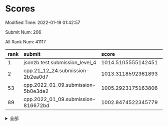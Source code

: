 # Scores

Modified Time: 2022-01-19 01:42:57

Submit Num: 206

All Rank Num: 41117

| rank |               submit               |       score        |       sigma        | pk_num |
| :--- | :--------------------------------- | :----------------- | :----------------- | :----- |
| 1    | jsonzb.test.submission_level_4     | 1014.5105555142451 | 0.8653884626068443 | 631    |
| 2    | cpp.21_12_24.submission-2b2ea0d7   | 1013.3118592361893 | 0.8130068889141773 | 797    |
| 53   | cpp.2022_01_09.submission-5b0e3de2 | 1005.2923175163806 | 0.7254673144574982 | 802    |
| 89   | cpp.2022_01_09.submission-816672bd | 1002.8474522345779 | 0.7220563975760914 | 805    |


<details>
<summary>全部</summary>

| rank |                 submit                 |       score        |       sigma        | pk_num |
| :--- | :------------------------------------- | :----------------- | :----------------- | :----- |
| 1    | jsonzb.test.submission_level_4         | 1014.5105555142451 | 0.8653884626068443 | 631    |
| 2    | cpp.21_12_24.submission-2b2ea0d7       | 1013.3118592361893 | 0.8130068889141773 | 797    |
| 3    | gobigger.level_3.submission_level_3_36 | 1011.739781768706  | 0.7830700836561669 | 796    |
| 4    | gobigger.level_3.submission_level_3_34 | 1011.5691627817243 | 0.7613819290737327 | 799    |
| 5    | gobigger.level_3.submission_level_3_16 | 1011.2871014325142 | 0.774751292860407  | 803    |
| 6    | gobigger.level_3.submission_level_3_28 | 1011.2459865519046 | 0.7518358557902559 | 801    |
| 7    | gobigger.level_3.submission_level_3_49 | 1011.1996792690729 | 0.7460484232581827 | 803    |
| 8    | gobigger.level_3.submission_level_3_3  | 1011.1908516697199 | 0.7531112872481299 | 799    |
| 9    | gobigger.level_3.submission_level_3_31 | 1011.1283842409836 | 0.756119617764413  | 792    |
| 10   | gobigger.level_3.submission_level_3_0  | 1011.0058845859542 | 0.7600176894569473 | 802    |
| 11   | gobigger.level_3.submission_level_3_13 | 1010.9998714551456 | 0.7473424029880684 | 796    |
| 12   | gobigger.level_3.submission_level_3_29 | 1010.9162514256667 | 0.7646411157090807 | 802    |
| 13   | gobigger.level_3.submission_level_3_33 | 1010.7327035135312 | 0.7475358487116478 | 800    |
| 14   | gobigger.level_3.submission_level_3_17 | 1010.4675661013515 | 0.7522014462816262 | 800    |
| 15   | gobigger.level_3.submission_level_3_21 | 1010.4427319351291 | 0.7565519255913621 | 798    |
| 16   | gobigger.level_3.submission_level_3_41 | 1010.3993018169214 | 0.7407692369984882 | 800    |
| 17   | gobigger.level_3.submission_level_3_48 | 1010.3965470543443 | 0.7437902800467029 | 798    |
| 18   | gobigger.level_3.submission_level_3_12 | 1010.3837483731394 | 0.7624875307374209 | 793    |
| 19   | gobigger.level_3.submission_level_3_39 | 1010.3097537921786 | 0.7715571956118498 | 801    |
| 20   | gobigger.level_3.submission_level_3_43 | 1010.2953415480667 | 0.7678394864162598 | 798    |
| 21   | gobigger.level_3.submission_level_3_15 | 1010.2884598014493 | 0.7283263473457717 | 800    |
| 22   | gobigger.level_3.submission_level_3_46 | 1010.2691475306439 | 0.7518161578432355 | 792    |
| 23   | gobigger.level_3.submission_level_3_26 | 1010.2052998578357 | 0.751595062743003  | 799    |
| 24   | gobigger.level_3.submission_level_3_1  | 1010.1816108277324 | 0.7456275643101232 | 800    |
| 25   | gobigger.level_3.submission_level_3_7  | 1010.0358238411576 | 0.7376405239698917 | 801    |
| 26   | gobigger.level_3.submission_level_3_8  | 1009.9892888263507 | 0.7546855831507235 | 798    |
| 27   | gobigger.level_3.submission_level_3_40 | 1009.8881747573344 | 0.7393332590842834 | 800    |
| 28   | gobigger.level_3.submission_level_3_35 | 1009.8517322633154 | 0.7431364596757779 | 797    |
| 29   | gobigger.level_3.submission_level_3_18 | 1009.8155771235557 | 0.7469968366084011 | 798    |
| 30   | gobigger.level_3.submission_level_3_32 | 1009.810903850323  | 0.7485385097462443 | 798    |
| 31   | gobigger.level_3.submission_level_3_19 | 1009.7921990671722 | 0.7478175894004028 | 799    |
| 32   | gobigger.level_3.submission_level_3_6  | 1009.7585643757441 | 0.7600011499512809 | 801    |
| 33   | gobigger.level_3.submission_level_3_2  | 1009.611235759658  | 0.7316501475098686 | 806    |
| 34   | gobigger.level_3.submission_level_3_5  | 1009.5757263496088 | 0.7523304203107086 | 796    |
| 35   | gobigger.level_3.submission_level_3_45 | 1009.4962865277556 | 0.7501053493048236 | 797    |
| 36   | gobigger.level_3.submission_level_3_27 | 1009.4376369519854 | 0.7527357798664053 | 796    |
| 37   | gobigger.level_3.submission_level_3_20 | 1009.2482721016519 | 0.7627595922016435 | 794    |
| 38   | gobigger.level_3.submission_level_3_10 | 1009.2103424075159 | 0.7543594383037915 | 795    |
| 39   | gobigger.level_3.submission_level_3_11 | 1009.187859300305  | 0.7460649833413147 | 800    |
| 40   | gobigger.level_3.submission_level_3_37 | 1009.0370850289681 | 0.7527983821542377 | 801    |
| 41   | gobigger.level_3.submission_level_3_42 | 1009.031966701055  | 0.7387214935474908 | 800    |
| 42   | gobigger.level_3.submission_level_3_38 | 1008.9924971450687 | 0.741634060120761  | 801    |
| 43   | gobigger.level_3.submission_level_3_22 | 1008.9282676800173 | 0.7465548916910774 | 800    |
| 44   | gobigger.level_3.submission_level_3_25 | 1008.8574002556333 | 0.7452998318527981 | 797    |
| 45   | gobigger.level_3.submission_level_3_47 | 1008.8086863017523 | 0.7291911745262817 | 802    |
| 46   | gobigger.level_3.submission_level_3_30 | 1008.6108217245014 | 0.745918319332451  | 803    |
| 47   | gobigger.level_3.submission_level_3_9  | 1008.5373801880775 | 0.7371149649799393 | 793    |
| 48   | gobigger.level_3.submission_level_3_44 | 1008.2591747736491 | 0.7378958406082118 | 805    |
| 49   | gobigger.level_3.submission_level_3_23 | 1008.2425726945802 | 0.7609033382919677 | 796    |
| 50   | gobigger.level_3.submission_level_3_4  | 1008.0719891579433 | 0.7188540620503577 | 796    |
| 51   | gobigger.level_3.submission_level_3_24 | 1007.9554963925056 | 0.7401163673227065 | 802    |
| 52   | gobigger.level_3.submission_level_3_14 | 1007.5357020662826 | 0.7357409572391675 | 802    |
| 53   | cpp.2022_01_09.submission-5b0e3de2     | 1005.2923175163806 | 0.7254673144574982 | 802    |
| 54   | gobigger.level_1.submission_level_1_18 | 1004.904853348265  | 0.7301789063736708 | 795    |
| 55   | gobigger.level_1.submission_level_1_4  | 1004.8461639009602 | 0.7147776264500416 | 799    |
| 56   | gobigger.level_1.submission_level_1_49 | 1004.8152833526618 | 0.7193254576161375 | 802    |
| 57   | gobigger.level_1.submission_level_1_45 | 1004.3291602707268 | 0.7164256830159541 | 801    |
| 58   | gobigger.level_1.submission_level_1_0  | 1004.2135958735357 | 0.7114944573905397 | 805    |
| 59   | gobigger.level_1.submission_level_1_7  | 1004.0600385641509 | 0.7202526736991192 | 804    |
| 60   | gobigger.level_1.submission_level_1_13 | 1003.9096813541474 | 0.719357836599572  | 797    |
| 61   | gobigger.level_1.submission_level_1_22 | 1003.8898471529269 | 0.719661406621775  | 797    |
| 62   | gobigger.level_1.submission_level_1_47 | 1003.8172953968199 | 0.7285277849832602 | 797    |
| 63   | gobigger.level_1.submission_level_1_48 | 1003.7976148764906 | 0.740820100573771  | 799    |
| 64   | gobigger.level_1.submission_level_1_21 | 1003.7163990286465 | 0.7356630571870354 | 794    |
| 65   | gobigger.level_1.submission_level_1_10 | 1003.6864169141895 | 0.7217868058663612 | 800    |
| 66   | gobigger.level_1.submission_level_1_36 | 1003.6691328063671 | 0.7147453671588598 | 802    |
| 67   | gobigger.level_1.submission_level_1_15 | 1003.6519881433758 | 0.7195235385206005 | 800    |
| 68   | gobigger.level_1.submission_level_1_3  | 1003.6277147338628 | 0.7188515199546316 | 800    |
| 69   | gobigger.level_1.submission_level_1_27 | 1003.5713280847206 | 0.7209940465487955 | 799    |
| 70   | gobigger.level_1.submission_level_1_38 | 1003.4794642941553 | 0.7007645341564301 | 796    |
| 71   | gobigger.level_1.submission_level_1_43 | 1003.4593990284061 | 0.7071911660451801 | 798    |
| 72   | gobigger.level_1.submission_level_1_46 | 1003.4403366234513 | 0.7183709303435684 | 797    |
| 73   | gobigger.level_1.submission_level_1_28 | 1003.4219313494622 | 0.7201045013395778 | 804    |
| 74   | gobigger.level_1.submission_level_1_32 | 1003.3605781269083 | 0.7191821748851466 | 801    |
| 75   | gobigger.level_1.submission_level_1_29 | 1003.3557686929465 | 0.7205284372192515 | 802    |
| 76   | gobigger.level_1.submission_level_1_17 | 1003.3239162724329 | 0.7190664263248401 | 800    |
| 77   | gobigger.level_1.submission_level_1_35 | 1003.2764450764386 | 0.7197996495246706 | 794    |
| 78   | gobigger.level_1.submission_level_1_9  | 1003.1521122110586 | 0.7185021487329087 | 803    |
| 79   | gobigger.level_1.submission_level_1_16 | 1003.0683598880704 | 0.7230842574235756 | 804    |
| 80   | gobigger.level_1.submission_level_1_24 | 1003.0236000057655 | 0.7216228708913526 | 800    |
| 81   | gobigger.level_1.submission_level_1_26 | 1002.9880741541758 | 0.7201024058687424 | 796    |
| 82   | gobigger.level_1.submission_level_1_41 | 1002.9835680450403 | 0.7181648603207517 | 796    |
| 83   | gobigger.level_1.submission_level_1_44 | 1002.9818253816056 | 0.7062821925059538 | 799    |
| 84   | gobigger.level_1.submission_level_1_37 | 1002.9777282915271 | 0.7150049015636584 | 796    |
| 85   | gobigger.level_1.submission_level_1_33 | 1002.9625028618569 | 0.722824600842371  | 799    |
| 86   | gobigger.level_1.submission_level_1_2  | 1002.9485683576756 | 0.7190922941916785 | 795    |
| 87   | gobigger.level_1.submission_level_1_1  | 1002.9416301746888 | 0.7207754279314044 | 796    |
| 88   | gobigger.level_1.submission_level_1_5  | 1002.9403966993331 | 0.7153474979291155 | 798    |
| 89   | cpp.2022_01_09.submission-816672bd     | 1002.8474522345779 | 0.7220563975760914 | 805    |
| 90   | gobigger.level_1.submission_level_1_19 | 1002.7154573271431 | 0.7205415272147265 | 798    |
| 91   | gobigger.level_1.submission_level_1_34 | 1002.7138139325211 | 0.7245215983994926 | 803    |
| 92   | gobigger.level_1.submission_level_1_42 | 1002.7052024065857 | 0.7067266028689138 | 801    |
| 93   | gobigger.level_1.submission_level_1_25 | 1002.6937916389844 | 0.737386811948527  | 804    |
| 94   | gobigger.level_1.submission_level_1_31 | 1002.4694642018297 | 0.7098797110644426 | 798    |
| 95   | gobigger.level_1.submission_level_1_23 | 1002.3423430477678 | 0.6981815180518816 | 804    |
| 96   | gobigger.level_1.submission_level_1_12 | 1002.3265885739489 | 0.7032273461965085 | 800    |
| 97   | gobigger.level_1.submission_level_1_8  | 1002.082151737911  | 0.7339882767949423 | 798    |
| 98   | gobigger.level_1.submission_level_1_39 | 1002.0391255097987 | 0.7212999106773209 | 799    |
| 99   | gobigger.level_1.submission_level_1_11 | 1002.0202729314185 | 0.7102332674173607 | 796    |
| 100  | gobigger.level_1.submission_level_1_40 | 1001.9490970358823 | 0.7103549923372664 | 799    |
| 101  | gobigger.level_1.submission_level_1_14 | 1001.9216633828609 | 0.7314757179159457 | 802    |
| 102  | gobigger.level_1.submission_level_1_20 | 1001.910027788805  | 0.7180656501048693 | 800    |
| 103  | gobigger.level_1.submission_level_1_6  | 1001.8904291737018 | 0.7113591441265057 | 798    |
| 104  | gobigger.level_1.submission_level_1_30 | 1001.8235107544139 | 0.7242883652003235 | 795    |
| 105  | gobigger.random.submission_random_43   | 997.3330309793594  | 0.7112909116065714 | 795    |
| 106  | gobigger.random.submission_random_25   | 997.3075007599808  | 0.7115906084357065 | 799    |
| 107  | gobigger.random.submission_random_10   | 997.2550185210401  | 0.7085905225747225 | 805    |
| 108  | gobigger.random.submission_random_1    | 997.12120576236    | 0.7113036891164821 | 797    |
| 109  | gobigger.random.submission_random_24   | 997.073897958573   | 0.7134382348387868 | 799    |
| 110  | gobigger.random.submission_random_17   | 996.9143350105655  | 0.7110756206574862 | 797    |
| 111  | gobigger.random.submission_random_18   | 996.8657676588323  | 0.716465204610165  | 801    |
| 112  | gobigger.random.submission_random_42   | 996.819438244887   | 0.7114000556595887 | 806    |
| 113  | gobigger.random.submission_random_8    | 996.6943798088951  | 0.7117523344409029 | 798    |
| 114  | gobigger.random.submission_random_0    | 996.6655039014144  | 0.7165682779005811 | 800    |
| 115  | gobigger.random.submission_random_12   | 996.5955298358074  | 0.7184715028161508 | 802    |
| 116  | gobigger.random.submission_random_4    | 996.545790919212   | 0.7113094506144293 | 795    |
| 117  | gobigger.random.submission_random_23   | 996.5027083216194  | 0.7318937828027389 | 795    |
| 118  | gobigger.random.submission_random_39   | 996.488687914046   | 0.7381618104153029 | 805    |
| 119  | gobigger.random.submission_random_3    | 996.4186289981791  | 0.733179185596579  | 803    |
| 120  | gobigger.random.submission_random_16   | 996.4150621082932  | 0.7190110283890546 | 802    |
| 121  | gobigger.random.submission_random_27   | 996.3841151939667  | 0.7158939151220086 | 803    |
| 122  | gobigger.random.submission_random_47   | 996.3116182345725  | 0.7134502194209393 | 800    |
| 123  | gobigger.random.submission_random_34   | 996.2862616490112  | 0.7272406342456692 | 799    |
| 124  | gobigger.random.submission_random_21   | 996.259072461441   | 0.70941171340148   | 799    |
| 125  | gobigger.random.submission_random_46   | 996.2236492575443  | 0.7019161077449714 | 796    |
| 126  | gobigger.random.submission_random_14   | 996.0627220133913  | 0.7205143951022419 | 806    |
| 127  | gobigger.random.submission_random_36   | 996.0610585342058  | 0.7168802434529395 | 800    |
| 128  | gobigger.random.submission_random_45   | 996.0140133054616  | 0.7214528499276358 | 798    |
| 129  | gobigger.random.submission_random_31   | 995.9362719782732  | 0.7085692612114679 | 802    |
| 130  | gobigger.random.submission_random_49   | 995.9149297162078  | 0.7199069537638088 | 801    |
| 131  | gobigger.random.submission_random_13   | 995.9027702760744  | 0.7077122995332354 | 803    |
| 132  | gobigger.random.submission_random_19   | 995.8739928829799  | 0.714162668788949  | 800    |
| 133  | gobigger.random.submission_random_41   | 995.7805051702725  | 0.7341786561177287 | 803    |
| 134  | gobigger.random.submission_random_29   | 995.6871744734083  | 0.7256935181435222 | 794    |
| 135  | gobigger.random.submission_random_7    | 995.6308094663297  | 0.7208550591993752 | 799    |
| 136  | gobigger.random.submission_random_5    | 995.6049826309734  | 0.7315284515150337 | 799    |
| 137  | gobigger.random.submission_random_11   | 995.5816641773791  | 0.7131368002544706 | 798    |
| 138  | gobigger.random.submission_random_26   | 995.5695902984436  | 0.6990152503392216 | 798    |
| 139  | gobigger.random.submission_random_30   | 995.5629516906607  | 0.7134970312911381 | 796    |
| 140  | gobigger.random.submission_random_38   | 995.5496231090583  | 0.7278127530352149 | 798    |
| 141  | gobigger.random.submission_random_35   | 995.4548128757341  | 0.7228317558553103 | 793    |
| 142  | gobigger.random.submission_random_40   | 995.4380411861533  | 0.7130327532438028 | 795    |
| 143  | gobigger.random.submission_random_44   | 995.4209697806469  | 0.7206813994749252 | 799    |
| 144  | gobigger.random.submission_random_22   | 995.4137488762079  | 0.7178630675281867 | 803    |
| 145  | gobigger.random.submission_random_32   | 995.3378740202157  | 0.7299524072316779 | 798    |
| 146  | gobigger.random.submission_random_33   | 995.335505467371   | 0.7140979241012454 | 807    |
| 147  | gobigger.random.submission_random_6    | 995.2776269064728  | 0.7248516628940935 | 805    |
| 148  | gobigger.random.submission_random_9    | 995.146476875506   | 0.712202960736756  | 800    |
| 149  | gobigger.random.submission_random_15   | 995.1436566853405  | 0.7172897585320231 | 796    |
| 150  | gobigger.random.submission_random_2    | 995.073383225527   | 0.7077227580624935 | 800    |
| 151  | gobigger.random.submission_random_48   | 994.9990720042532  | 0.7106249413775335 | 797    |
| 152  | gobigger.random.submission_random_20   | 994.9279170229039  | 0.7330854779242557 | 802    |
| 153  | gobigger.level_2.submission_level_2_45 | 994.8692107703116  | 0.7392799759395409 | 797    |
| 154  | gobigger.random.submission_random_28   | 994.585056010999   | 0.7172668594697587 | 801    |
| 155  | gobigger.random.submission_random_37   | 994.391137328771   | 0.7398528284036793 | 799    |
| 156  | gobigger.level_2.submission_level_2_38 | 994.2121728400874  | 0.7378093063328008 | 800    |
| 157  | gobigger.level_2.submission_level_2_33 | 993.9148574650311  | 0.7324608897137458 | 803    |
| 158  | gobigger.level_2.submission_level_2_21 | 993.6845719238728  | 0.74192338719755   | 793    |
| 159  | gobigger.level_2.submission_level_2_41 | 993.5574158124884  | 0.7416843861654061 | 803    |
| 160  | gobigger.level_2.submission_level_2_34 | 993.4028522094808  | 0.7369223863988561 | 799    |
| 161  | gobigger.level_2.submission_level_2_25 | 993.3159420209998  | 0.7563970928289521 | 799    |
| 162  | gobigger.level_2.submission_level_2_46 | 993.2272636887958  | 0.7484865182740018 | 800    |
| 163  | gobigger.level_2.submission_level_2_3  | 993.0882096163126  | 0.738144015651276  | 796    |
| 164  | gobigger.level_2.submission_level_2_15 | 992.7093952435682  | 0.7404904787820558 | 801    |
| 165  | gobigger.level_2.submission_level_2_5  | 992.6660622137098  | 0.7297976544853473 | 801    |
| 166  | gobigger.level_2.submission_level_2_20 | 992.649662160918   | 0.752289859014085  | 800    |
| 167  | gobigger.level_2.submission_level_2_24 | 992.6102195162854  | 0.748007740353742  | 800    |
| 168  | gobigger.level_2.submission_level_2_31 | 992.4928376002082  | 0.7557680722476217 | 801    |
| 169  | gobigger.level_2.submission_level_2_13 | 992.4911469625581  | 0.7617937647526448 | 800    |
| 170  | gobigger.level_2.submission_level_2_37 | 992.483051958878   | 0.7583330834860875 | 797    |
| 171  | gobigger.level_2.submission_level_2_17 | 992.1697967860645  | 0.7288750407239036 | 799    |
| 172  | gobigger.level_2.submission_level_2_18 | 992.1467450202531  | 0.7460273020055276 | 800    |
| 173  | gobigger.level_2.submission_level_2_32 | 992.1330784255721  | 0.7557130211018966 | 806    |
| 174  | gobigger.level_2.submission_level_2_9  | 992.1104540637589  | 0.7529310665636414 | 804    |
| 175  | gobigger.level_2.submission_level_2_11 | 992.0294838738577  | 0.7421925481531063 | 797    |
| 176  | gobigger.level_2.submission_level_2_47 | 992.0186673035408  | 0.7607608437980696 | 796    |
| 177  | gobigger.level_2.submission_level_2_12 | 991.993535212335   | 0.7419023957038887 | 800    |
| 178  | gobigger.level_2.submission_level_2_0  | 991.9751049868732  | 0.7413530369957314 | 796    |
| 179  | gobigger.level_2.submission_level_2_27 | 991.941000886952   | 0.7498325886702922 | 800    |
| 180  | gobigger.level_2.submission_level_2_4  | 991.8611296498935  | 0.7543059461373285 | 797    |
| 181  | gobigger.level_2.submission_level_2_35 | 991.8459777309948  | 0.7599200664812791 | 800    |
| 182  | gobigger.level_2.submission_level_2_16 | 991.7459246384728  | 0.7436078284921044 | 800    |
| 183  | gobigger.level_2.submission_level_2_42 | 991.6738969069792  | 0.747672786344359  | 794    |
| 184  | gobigger.level_2.submission_level_2_2  | 991.6728015403011  | 0.7562140709342109 | 794    |
| 185  | gobigger.level_2.submission_level_2_8  | 991.6628145754388  | 0.7607806877814992 | 802    |
| 186  | gobigger.level_2.submission_level_2_29 | 991.596613737459   | 0.7595743199277856 | 798    |
| 187  | gobigger.level_2.submission_level_2_40 | 991.554911678051   | 0.7561823277690937 | 804    |
| 188  | gobigger.level_2.submission_level_2_6  | 991.522670085676   | 0.7623210085521446 | 797    |
| 189  | gobigger.level_2.submission_level_2_14 | 991.5191917957653  | 0.7698690567249642 | 802    |
| 190  | gobigger.level_2.submission_level_2_44 | 991.4699473909379  | 0.7625481906133221 | 797    |
| 191  | gobigger.level_2.submission_level_2_30 | 991.4497834707397  | 0.7655586989583364 | 798    |
| 192  | gobigger.level_2.submission_level_2_7  | 991.3940376600679  | 0.75474703764257   | 799    |
| 193  | gobigger.level_2.submission_level_2_10 | 991.3497215662899  | 0.7563708831956312 | 795    |
| 194  | gobigger.level_2.submission_level_2_39 | 991.3265498014248  | 0.781500518531413  | 798    |
| 195  | gobigger.level_2.submission_level_2_48 | 991.3228010623208  | 0.7638134858110872 | 798    |
| 196  | gobigger.level_2.submission_level_2_43 | 991.2555064562848  | 0.7604820487384076 | 802    |
| 197  | gobigger.level_2.submission_level_2_49 | 991.2006113758313  | 0.7747640900081143 | 789    |
| 198  | gobigger.level_2.submission_level_2_36 | 991.1259028758614  | 0.7478284091132841 | 797    |
| 199  | gobigger.level_2.submission_level_2_26 | 991.1157566752302  | 0.7631890993574055 | 800    |
| 200  | gobigger.level_2.submission_level_2_28 | 990.8352138816911  | 0.744866557851644  | 806    |
| 201  | gobigger.level_2.submission_level_2_1  | 990.6915001138151  | 0.7647650026200067 | 799    |
| 202  | gobigger.level_2.submission_level_2_22 | 990.6114387348659  | 0.7587642826983984 | 801    |
| 203  | gobigger.level_2.submission_level_2_19 | 989.5745930527675  | 0.7831231523066589 | 800    |
| 204  | gobigger.level_2.submission_level_2_23 | 989.5619684760153  | 0.7768723309900991 | 801    |
| 205  | gobigger.none.submission_none_1        | 976.9277516270909  | 1.3380194831495678 | 793    |
| 206  | gobigger.none.submission_none_0        | 976.1614357081171  | 1.378613811805768  | 795    |

</details>
